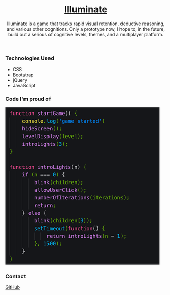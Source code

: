 <header>
<h1><a href='http://boxer-bridget-37502.bitballoon.com/'>Illuminate</a></h1>
<p>Illuminate is a game that tracks rapid visual retention, deductive reasoning, and various other cognitions. Only a prototype now, I hope to, in the future, build out a serious of cognitive levels, themes, and a multiplayer platform.</p>
</header>
<h3>Technologies Used</h3>
<ul>
<li>CSS</li>
<li>Bootstrap</li>
<li>jQuery</li>
<li>JavaScript</li>
</ul>
<h3>Code I'm proud of</h3>
<img src='images/happy_code.png'>
<h3>Contact</h3>
<a href='https://www.github.com/nzoLogic'>GitHub</a>
